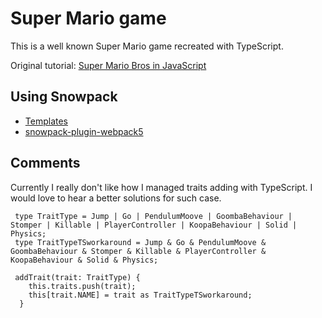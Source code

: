 # Super Mario game

This is a well known Super Mario game recreated with TypeScript.  
  
Original tutorial: [Super Mario Bros in JavaScript](https://www.youtube.com/playlist?list=PLS8HfBXv9ZWWe8zXrViYbIM2Hhylx8DZx)


## Using Snowpack

- [Templates](https://github.com/snowpackjs/snowpack/tree/main/create-snowpack-app/cli)
- [snowpack-plugin-webpack5](https://www.npmjs.com/package/snowpack-plugin-webpack5)

## Comments
Currently I really don't like how I managed traits adding with TypeScript. I would love to hear a better solutions for such case.  

```
 type TraitType = Jump | Go | PendulumMoove | GoombaBehaviour | Stomper | Killable | PlayerController | KoopaBehaviour | Solid | Physics;
 type TraitTypeTSworkaround = Jump & Go & PendulumMoove & GoombaBehaviour & Stomper & Killable & PlayerController & KoopaBehaviour & Solid & Physics;

 addTrait(trait: TraitType) {
    this.traits.push(trait);
    this[trait.NAME] = trait as TraitTypeTSworkaround;
  }
```
